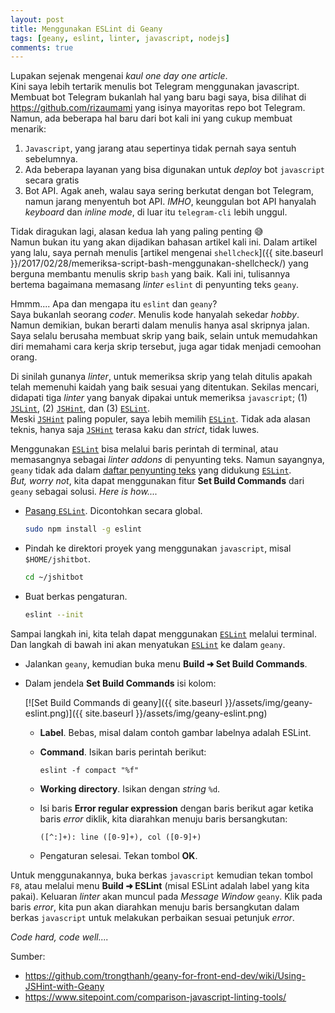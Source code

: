 ```yaml
---
layout: post
title: Menggunakan ESLint di Geany
tags: [geany, eslint, linter, javascript, nodejs]
comments: true
---
```


Lupakan sejenak mengenai _kaul one day one article_.  
Kini saya lebih tertarik menulis bot Telegram menggunakan javascript. Membuat bot Telegram bukanlah hal yang baru bagi saya, bisa dilihat di <https://github.com/rizaumami> yang isinya mayoritas repo bot Telegram. Namun, ada beberapa hal baru dari bot kali ini yang cukup membuat menarik:

1. `Javascript`, yang jarang atau sepertinya tidak pernah saya sentuh sebelumnya.
1. Ada beberapa layanan yang bisa digunakan untuk _deploy_ bot `javascript` secara gratis
1. Bot API. Agak aneh, walau saya sering berkutat dengan bot Telegram, namun jarang menyentuh bot API. _IMHO_, keunggulan bot API hanyalah _keyboard_ dan _inline mode_, di luar itu `telegram-cli` lebih unggul.

Tidak diragukan lagi, alasan kedua lah yang paling penting 😅  
Namun bukan itu yang akan dijadikan bahasan artikel kali ini. Dalam artikel yang lalu, saya pernah menulis [artikel mengenai `shellcheck`]({{ site.baseurl }}/2017/02/28/memeriksa-script-bash-menggunakan-shellcheck/) yang berguna membantu menulis skrip `bash` yang baik. Kali ini, tulisannya bertema bagaimana memasang _linter_ `eslint` di penyunting teks `geany`.

Hmmm.... Apa dan mengapa itu `eslint` dan `geany`?    
Saya bukanlah seorang _coder_. Menulis kode hanyalah sekedar _hobby_. Namun demikian, bukan berarti dalam menulis hanya asal skripnya jalan. Saya selalu berusaha membuat skrip yang baik, selain untuk memudahkan diri memahami cara kerja skrip tersebut, juga agar tidak menjadi cemoohan orang.

Di sinilah gunanya _linter_, untuk memeriksa skrip yang telah ditulis apakah telah memenuhi kaidah yang baik sesuai yang ditentukan. Sekilas mencari, didapati tiga _linter_ yang banyak dipakai untuk memeriksa `javascript`; (1) [`JSLint`](http://www.jslint.com/), (2) [`JSHint`](http://jshint.com/), dan (3) [`ESLint`](http://eslint.org/).  
Meski [`JSHint`](http://jshint.com/) paling populer, saya lebih memilih [`ESLint`](http://eslint.org/). Tidak ada alasan teknis, hanya saja [`JSHint`](http://jshint.com/) terasa kaku dan _strict_, tidak luwes.

Menggunakan [`ESLint`](http://eslint.org/) bisa melalui baris perintah di terminal, atau memasangnya sebagai _linter addons_ di penyunting teks. Namun sayangnya, `geany` tidak ada dalam [daftar penyunting teks](http://eslint.org/docs/user-guide/integrations) yang didukung [`ESLint`](http://eslint.org/).  
_But, worry not_, kita dapat menggunakan fitur **Set Build Commands** dari `geany` sebagai solusi. _Here is how...._

- [Pasang `ESLint`](http://eslint.org/docs/user-guide/getting-started). Dicontohkan secara global.

  ```bash
  sudo npm install -g eslint
  ```
- Pindah ke direktori proyek yang menggunakan `javascript`, misal `$HOME/jshitbot`.

  ```bash
  cd ~/jshitbot
  ```
- Buat berkas pengaturan.

  ```bash
  eslint --init
  ```
  
Sampai langkah ini, kita telah dapat menggunakan [`ESLint`](http://eslint.org/) melalui terminal.  
Dan langkah di bawah ini akan menyatukan [`ESLint`](http://eslint.org/) ke dalam `geany`.

- Jalankan `geany`, kemudian buka menu **Build ➜ Set Build Commands**.
- Dalam jendela **Set Build Commands** isi kolom:

  [![Set Build Commands di geany]({{ site.baseurl }}/assets/img/geany-eslint.png)]({{ site.baseurl }}/assets/img/geany-eslint.png)
  
  - **Label**. Bebas, misal dalam contoh gambar labelnya adalah ESLint.
  - **Command**. Isikan baris perintah berikut:
  
    ```
    eslint -f compact "%f"
    ```
  - **Working directory**. Isikan dengan _string_ `%d`.
  - Isi baris **Error regular expression** dengan baris berikut agar ketika baris _error_ diklik, kita diarahkan menuju baris bersangkutan:
  
    ```
    ([^:]+): line ([0-9]+), col ([0-9]+)
    ```
  - Pengaturan selesai. Tekan tombol **OK**.
  
Untuk menggunakannya, buka berkas `javascript` kemudian tekan tombol `F8`, atau melalui menu **Build ➜ ESLint** (misal ESLint adalah label yang kita pakai). Keluaran _linter_ akan muncul pada _Message Window_ `geany`. Klik pada baris _error_, kita pun akan diarahkan menuju baris bersangkutan dalam berkas `javascript` untuk melakukan perbaikan sesuai petunjuk _error_. 

_Code hard, code well...._

Sumber:
- <https://github.com/trongthanh/geany-for-front-end-dev/wiki/Using-JSHint-with-Geany>
- <https://www.sitepoint.com/comparison-javascript-linting-tools/>
